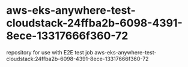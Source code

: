 # aws-eks-anywhere-test-cloudstack-24ffba2b-6098-4391-8ece-13317666f360-72
repository for use with E2E test job aws-eks-anywhere-test-cloudstack:24ffba2b-6098-4391-8ece-13317666f360-72
